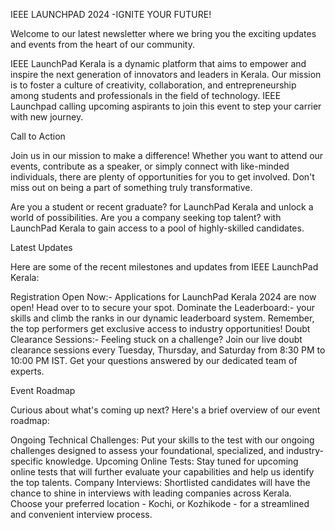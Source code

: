 IEEE LAUNCHPAD 2024 -IGNITE YOUR FUTURE!

Welcome to our latest newsletter where we bring you the exciting updates and events from the heart of our community.


IEEE LaunchPad Kerala is a dynamic platform that aims to empower and inspire the next generation of innovators and leaders in Kerala. Our mission is to foster a culture of creativity, collaboration, and entrepreneurship among students and professionals in the field of technology. IEEE Launchpad calling upcoming aspirants to join this event to step your carrier with new journey.


Call to Action

Join us in our mission to make a difference! Whether you want to attend our events, contribute as a speaker, or simply connect with like-minded individuals, there are plenty of opportunities for you to get involved. Don't miss out on being a part of something truly transformative.


Are you a student or recent graduate? for LaunchPad Kerala and unlock a world of possibilities.
Are you a company seeking top talent? with LaunchPad Kerala to gain access to a pool of highly-skilled candidates.


Latest Updates

Here are some of the recent milestones and updates from IEEE LaunchPad Kerala:


Registration Open Now:- Applications for LaunchPad Kerala 2024 are now open! Head over to to secure your spot.
Dominate the Leaderboard:- your skills and climb the ranks in our dynamic leaderboard system. Remember, the top performers get exclusive access to industry opportunities!
Doubt Clearance Sessions:- Feeling stuck on a challenge? Join our live doubt clearance sessions every Tuesday, Thursday, and Saturday from 8:30 PM to 10:00 PM IST. Get your questions answered by our dedicated team of experts.


Event Roadmap

Curious about what's coming up next? Here's a brief overview of our event roadmap:


Ongoing Technical Challenges: Put your skills to the test with our ongoing challenges designed to assess your foundational, specialized, and industry-specific knowledge.
Upcoming Online Tests: Stay tuned for upcoming online tests that will further evaluate your capabilities and help us identify the top talents.
Company Interviews: Shortlisted candidates will have the chance to shine in interviews with leading companies across Kerala. Choose your preferred location - Kochi, or Kozhikode - for a streamlined and convenient interview process.



